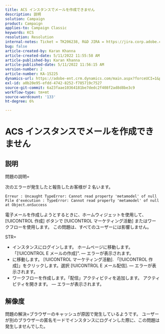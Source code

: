 ```yaml
---
title: ACS インスタンスでメールを作成できません
description: 説明
solution: Campaign
product: Campaign
applies-to: Campaign Classic
keywords: KCS
resolution: Resolution
internal-notes: Ticket = TK206238, R&D JIRA = https://jira.corp.adobe.com/browse/CAMP-39887
bug: false
article-created-by: Karan Khanna
article-created-date: 5/11/2022 11:55:58 AM
article-published-by: Karan Khanna
article-published-date: 5/11/2022 11:56:15 AM
version-number: 2
article-number: KA-15225
dynamics-url: https://adobe-ent.crm.dynamics.com/main.aspx?forceUCI=1&pagetype=entityrecord&etn=knowledgearticle&id=61b7974e-21d1-ec11-a7b5-00224809c556
exl-id: a0b20e95-efdd-4742-8252-f785719c7527
source-git-commit: 6a23faae10364181be7dedc2f408f2ad8d8be3c9
workflow-type: tm+mt
source-wordcount: '133'
ht-degree: 6%

---
```


# ACS インスタンスでメールを作成できません

## 説明


問題の説明=

次のエラーが発生したと報告したお客様が 2 名います。

```
Erreur : Uncaught TypeError: Cannot read property 'metamodel' of null
Pile d'exécution : TypeError: Cannot read property 'metamodel' of null
at Object.onSuccess
```

電子メールを作成しようとするときに、ホームウィジェットを使用して、 [!UICONTROL 作成] ボタンで [!UICONTROL マーケティング活動] またはワークフローを使用します。
この問題は、すべてのユーザーには影響しません。



STR=

- インスタンスにログインします。 ホームページに移動します。 「[!UICONTROL E メールの作成]&quot;.  — エラーが表示されます。
- に移動します。 [!UICONTROL マーケティング活動]. 「[!UICONTROL 作成]」をクリックします。選択 [!UICONTROL E メール配信].  — エラーが表示されます。
- ワークフローを作成します。「配信」アクティビティを追加します。 アクティビティを開きます。  — エラーが表示されます。



## 解像度


問題の解決=ブラウザーのキャッシュが原因で発生しているようです。 ユーザーが別のブラウザーの匿名モードでインスタンスにログインした際に、この問題は発生しませんでした。
